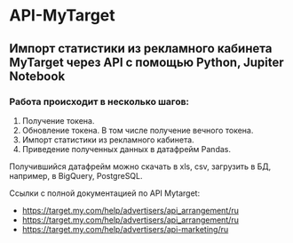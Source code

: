 # API-MyTarget
## Импорт статистики из рекламного кабинета MyTarget через API с помощью Python, Jupiter Notebook
### Работа происходит в несколько шагов:
1. Получение токена.
2. Обновление токена. В том числе получение вечного токена.
3. Импорт статистики из рекламного кабинета.
4. Приведение полученных данных в датафрейм Pandas.

Получившийся датафрейм можно скачать в xls, csv, загрузить в БД, например, в BigQuery, PostgreSQL.

Ссылки с полной документацией по API Mytarget:
- https://target.my.com/help/advertisers/api_arrangement/ru
- https://target.my.com/help/advertisers/api_arrangement/ru
- https://target.my.com/help/advertisers/api-marketing/ru
